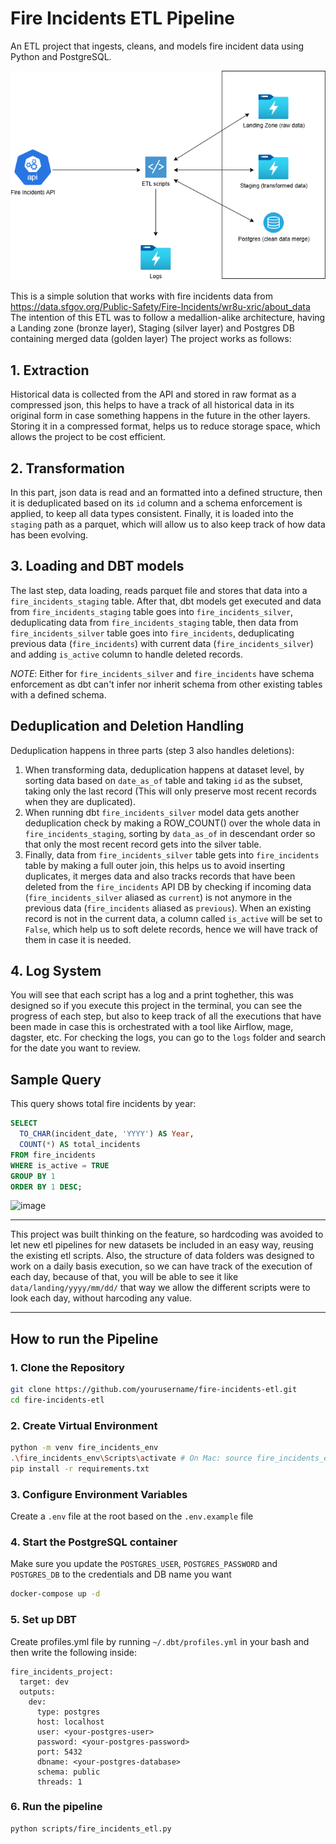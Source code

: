 # Fire Incidents ETL Pipeline

An ETL project that ingests, cleans, and models fire incident data using Python and PostgreSQL.

<p align="center">
  <img src="assets/fire_incidents.png" alt="Fire Incidents Logo"/>
</p>

This is a simple solution that works with fire incidents data from https://data.sfgov.org/Public-Safety/Fire-Incidents/wr8u-xric/about_data
The intention of this ETL was to follow a medallion-alike architecture, having a Landing zone (bronze layer), Staging (silver layer) and Postgres DB containing merged data (golden layer)
The project works as follows:

## 1. Extraction 
Historical data is collected from the API and stored in raw format as a compressed json, this helps to have a track of all historical data in its original form in case something happens in the future in the other layers. Storing it in a compressed format, helps us to reduce storage space, which allows the project to be cost efficient.

## 2. Transformation
In this part, json data is read and an formatted into a defined structure, then it is deduplicated based on its `id` column and a schema enforcement is applied, to keep all data types consistent. Finally, it is loaded into the `staging` path as a parquet, which will allow us to also keep track of how data has been evolving.

## 3. Loading and DBT models
The last step, data loading, reads parquet file and stores that data into a `fire_incidents_staging` table. After that, dbt models get executed and data from `fire_incidents_staging` table goes into `fire_incidents_silver`, deduplicating data from `fire_incidents_staging` table, then data from `fire_incidents_silver` table goes into `fire_incidents`, deduplicating previous data (`fire_incidents`) with current data (`fire_incidents_silver`) and adding `is_active` column to handle deleted records.

*NOTE*: Either for `fire_incidents_silver` and `fire_incidents` have schema enforcement as dbt can't infer nor inherit schema from other existing tables with a defined schema.

## Deduplication and Deletion Handling
Deduplication happens in three parts (step 3 also handles deletions):
1. When transforming data, deduplication happens at dataset level, by sorting data based on `date_as_of` table and taking `id` as the subset, taking only the last record (This will only preserve most recent records when they are duplicated).
2. When running dbt `fire_incidents_silver` model data gets another deduplication check by making a ROW_COUNT() over the whole data in `fire_incidents_staging`, sorting by `data_as_of` in descendant order so that only the most recent record gets into the silver table.
3. Finally, data from `fire_incidents_silver` table gets into `fire_incidents` table by making a full outer join, this helps us to avoid inserting duplicates, it merges data and also tracks records that have been deleted from the `fire_incidents` API DB by checking if incoming data (`fire_incidents_silver` aliased as `current`) is not anymore in the previous data (`fire_incidents` aliased as `previous`). When an existing record is not in the current data, a column called `is_active` will be set to `False`, which help us to soft delete records, hence we will have track of them in case it is needed.

## 4. Log System
You will see that each script has a log and a print toghether, this was designed so if you execute this project in the terminal, you can see the progress of each step, but also to keep track of all the executions that have been made in case this is orchestrated with a tool like Airflow, mage, dagster, etc.
For checking the logs, you can go to the `logs` folder and search for the date you want to review.

## Sample Query
This query shows total fire incidents by year:

```sql
SELECT
  TO_CHAR(incident_date, 'YYYY') AS Year,
  COUNT(*) AS total_incidents
FROM fire_incidents
WHERE is_active = TRUE
GROUP BY 1
ORDER BY 1 DESC;
```

![image](https://github.com/user-attachments/assets/0ed0622c-dc5a-42d3-a3a3-696688748d55)


---

This project was built thinking on the feature, so hardcoding was avoided to let new etl pipelines for new datasets be included in an easy way, reusing the existing etl scripts.
Also, the structure of data folders was designed to work on a daily basis execution, so we can have track of the execution of each day, because of that, you will be able to see it like `data/landing/yyyy/mm/dd/` that way we allow the different scripts were to look each day, without harcoding any value.

---

## How to run the Pipeline

### 1. Clone the Repository

```bash
git clone https://github.com/yourusername/fire-incidents-etl.git
cd fire-incidents-etl
```

### 2. Create Virtual Environment

```bash
python -m venv fire_incidents_env
.\fire_incidents_env\Scripts\activate # On Mac: source fire_incidents_env/bin/activate 
pip install -r requirements.txt
```

### 3. Configure Environment Variables
Create a `.env` file at the root based on the `.env.example` file

### 4. Start the PostgreSQL container
Make sure you update the `POSTGRES_USER`, `POSTGRES_PASSWORD` and `POSTGRES_DB` to the credentials and DB name you want
```bash
docker-compose up -d
```

### 5. Set up DBT
Create profiles.yml file by running `~/.dbt/profiles.yml` in your bash and then write the following inside:

```
fire_incidents_project:
  target: dev
  outputs:
    dev:
      type: postgres
      host: localhost
      user: <your-postgres-user>
      password: <your-postgres-password>
      port: 5432
      dbname: <your-postgres-database>
      schema: public
      threads: 1
```


### 6. Run the pipeline
```bash
python scripts/fire_incidents_etl.py
```
